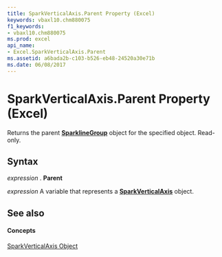 ```yaml
---
title: SparkVerticalAxis.Parent Property (Excel)
keywords: vbaxl10.chm880075
f1_keywords:
- vbaxl10.chm880075
ms.prod: excel
api_name:
- Excel.SparkVerticalAxis.Parent
ms.assetid: a6bada2b-c103-b526-eb48-24520a30e71b
ms.date: 06/08/2017
---
```



# SparkVerticalAxis.Parent Property (Excel)

Returns the parent  **[SparklineGroup](sparklinegroup-object-excel.md)** object for the specified object. Read-only.


## Syntax

 _expression_ . **Parent**

 _expression_ A variable that represents a **[SparkVerticalAxis](sparkverticalaxis-object-excel.md)** object.


## See also


#### Concepts


[SparkVerticalAxis Object](sparkverticalaxis-object-excel.md)

